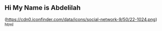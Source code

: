 ## Hi My Name is Abdelilah

<!-- html -->
(https://cdn0.iconfinder.com/data/icons/social-network-9/50/22-1024.png) html
